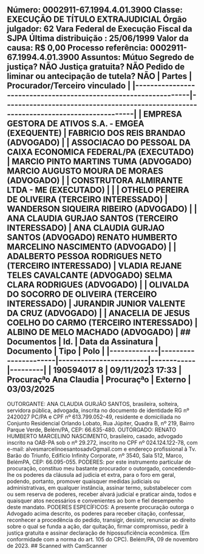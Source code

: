 ## Número: 0002911-67.1994.4.01.3900 Classe: EXECUÇÃO DE TÍTULO EXTRAJUDICIAL Órgão julgador: 62 Vara Federal de Execução Fiscal da SJPA Última distribuição : 25/06/1999 Valor da causa: R$ 0,00 Processo referência: 0002911-67.1994.4.01.3900 Assuntos: Mútuo Segredo de justiça? NÃO Justiça gratuita? NÃO Pedido de liminar ou antecipação de tutela? NÃO | Partes | Procurador/Terceiro vinculado | |-----------------------------------------------------------------|--------------------------------------------------------------------------------------| | EMPRESA GESTORA DE ATIVOS S.A. - EMGEA (EXEQUENTE) | FABRICIO DOS REIS BRANDAO (ADVOGADO) | | ASSOCIACAO DO PESSOAL DA CAIXA ECONOMICA FEDERAL/PA (EXECUTADO) | MARCIO PINTO MARTINS TUMA (ADVOGADO) MARCIO AUGUSTO MOURA DE MORAES (ADVOGADO) | | CONSTRUTORA ALMIRANTE LTDA - ME (EXECUTADO) | | | OTHELO PEREIRA DE OLIVEIRA (TERCEIRO INTERESSADO) | WANDERSON SIQUEIRA RIBEIRO (ADVOGADO) | | ANA CLAUDIA GURJAO SANTOS (TERCEIRO INTERESSADO) | ANA CLAUDIA GURJAO SANTOS (ADVOGADO) RENATO HUMBERTO MARCELINO NASCIMENTO (ADVOGADO) | | ADALBERTO PESSOA RODRIGUES NETO (TERCEIRO INTERESSADO) | VLADIA REJANE TELES CAVALCANTE (ADVOGADO) SELMA CLARA RODRIGUES (ADVOGADO) | | OLIVALDA DO SOCORRO DE OLIVEIRA (TERCEIRO INTERESSADO) | JURANDIR JUNIOR VALENTE DA CRUZ (ADVOGADO) | | ANACELIA DE JESUS COELHO DO CARMO (TERCEIRO INTERESSADO) | ALBINO DE MELO MACHADO (ADVOGADO) | ## Documentos | Id. | Data da Assinatura | Documento | Tipo | Polo | |-------------|----------------------|------------------------|------------|---------| | 190594017 8 | 09/11/2023 17:33 | Procuraçªo Ana Claudia | Procuraçªo | Externo | 03/03/2025

OUTORGANTE: ANA CLAUDIA GURJÃO SANTOS, brasileira, solteira, servidora pública, advogada, inscrita no documento de identidade RG nº 2420027 PC/PA e CPF nº 613.799.052-49, residente e domiciliada no Conjunto Residencial Orlando Lobato, Rua Júpiter, Quadra B, nº 219, Bairro Parque Verde, Belém/PA, CEP: 66.635-480. OUTORGADO: RENATO HUMBERTO MARCELINO NASCIMENTO, brasileiro, casado, advogado inscrito na OAB-PA sob o nº 29.272, inscrito no CPF nº 024.124.122-78, com e-mail: alvesmarcelinoesantosadvOgmail.com e endereço profissional à Tv. Barão do Triunfo, Edifício Infinity Corporate, nº 3540, Sala 512, Marco, BelémPA, CEP: 66.095-055. PODERES: por este instrumento particular de procuração, constituo meu bastante procurador o outorgado, concedendo-lhe os poderes da cláusula ad judicia et extra, para o foro em geral, podendo, portanto, promover quaisquer medidas judiciais ou administrativas, em qualquer instância, assinar termo, substabelecer com ou sem reserva de poderes, receber alvará judicial e praticar ainda, todos e quaisquer atos necessários e convenientes ao bom e fiel desempenho deste mandato. PODERES ESPECÍFICOS: A presente procuração outorga o Advogado acima descrito, os poderes para receber citação, confessar, reconhecer a procedência do pedido, transigir, desistir, renunciar ao direito sobre o qual se funda a ação, dar quitação, firmar compromisso, pedir à justiça gratuita e assinar declaração de hipossuficiência econômica. (Em conformidade com a norma do art. 105 do CPC). Belém/PA, 09 de novembro de 2023. ## Scanned with CamScanner

